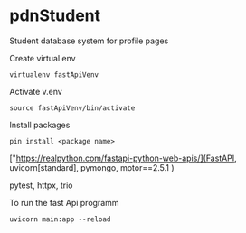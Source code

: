 # pdnStudent
Student database system for profile pages

Create virtual env

    virtualenv fastApiVenv

Activate v.env

    source fastApiVenv/bin/activate

Install packages

    pin install <package name>

["https://realpython.com/fastapi-python-web-apis/](FastAPI, uvicorn[standard], pymongo, motor==2.5.1 )

pytest, httpx, trio


To run the fast Api programm

    uvicorn main:app --reload

